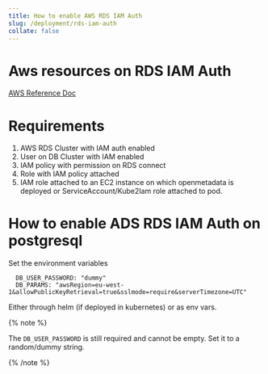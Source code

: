 ```yaml
---
title: How to enable AWS RDS IAM Auth
slug: /deployment/rds-iam-auth
collate: false
---
```


# Aws resources on RDS IAM Auth
[AWS Reference Doc](https://docs.aws.amazon.com/AmazonRDS/latest/UserGuide/UsingWithRDS.IAMDBAuth.html)

# Requirements

1. AWS RDS Cluster with IAM auth enabled
2. User on DB Cluster with IAM enabled
3. IAM policy with permission on RDS connect
4. Role with IAM policy attached
5. IAM role attached to an EC2 instance on which openmetadata is deployed or ServiceAccount/Kube2Iam role attached to pod.

# How to enable ADS RDS IAM Auth on postgresql

Set the environment variables

```Commandline
  DB_USER_PASSWORD: "dummy"
  DB_PARAMS: "awsRegion=eu-west-1&allowPublicKeyRetrieval=true&sslmode=require&serverTimezone=UTC"
```

Either through helm (if deployed in kubernetes) or as env vars.

{% note %}

The `DB_USER_PASSWORD` is still required and cannot be empty. Set it to a random/dummy string.

{% /note %}
